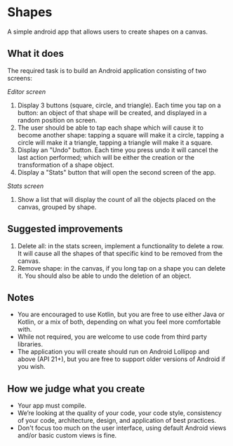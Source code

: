 # Shapes

A simple android app that allows users to create shapes on a canvas. 

## What it does

The required task is to build an Android application consisting of two screens:

*Editor screen*

1. Display 3 buttons (square, circle, and triangle). Each time you tap on a button: an object of that shape will be created, and displayed in a random position on screen.
2. The user should be able to tap each shape which will cause it to become another shape: tapping a square will make it a circle, tapping a circle will make it a triangle, tapping a triangle will make it a square.
3. Display an "Undo" button. Each time you press undo it will cancel the last action performed; which will be either the creation or the transformation of a shape object.
4. Display a "Stats" button that will open the second screen of the app.

*Stats screen*

1. Show a list that will display the count of all the objects placed on the canvas, grouped by shape.

## Suggested improvements
1. Delete all: in the stats screen, implement a functionality to delete a row. It will cause all the shapes of that specific kind to be removed from the canvas.
2. Remove shape: in the canvas, if you long tap on a shape you can delete it. You should also be able to undo the deletion of an object.

## Notes
- You are encouraged to use Kotlin, but you are free to use either Java or Kotlin, or a mix of both, depending on what you feel more comfortable with.
- While not required, you are welcome to use code from third party libraries.
- The application you will create should run on Android Lollipop and above (API 21+), but you are free to support older versions of Android if you wish.

## How we judge what you create
- Your app must compile.
- We’re looking at the quality of your code, your code style, consistency of your code, architecture, design, and application of best practices.
- Don't focus too much on the user interface, using default Android views and/or basic custom views is fine.